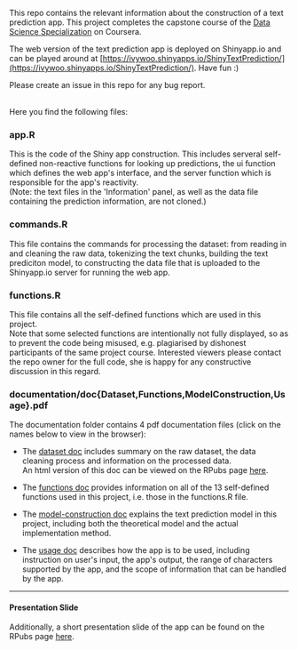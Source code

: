 This repo contains the relevant information about the construction of a text prediction app.
This project completes the capstone course of the [Data Science Specialization](https://www.coursera.org/specializations/jhu-data-science) on Coursera.

The web version of the text prediction app is deployed on Shinyapp.io and can be played around at
[https://ivywoo.shinyapps.io/ShinyTextPrediction/](https://ivywoo.shinyapps.io/ShinyTextPrediction/). Have fun :)

Please create an issue in this repo for any bug report.

<br/>
Here you find the following files:

### app.R

This is the code of the Shiny app construction. This includes serveral self-defined non-reactive functions for looking up predictions, the ui function which defines the web app's interface, and the server function which is responsible for the app's reactivity.  
(Note: the text files in the 'Information' panel, as well as the data file containing the prediction information, are not cloned.)

### commands.R

This file contains the commands for processing the dataset: from reading in and cleaning the raw data, tokenizing the text chunks, building the text prediciton model, to constructing the data file that is uploaded to the Shinyapp.io server for running the web app. 

### functions.R

This file contains all the self-defined functions which are used in this project.  
Note that some selected functions are intentionally not fully displayed, so as to prevent the code being misused, e.g. plagiarised by dishonest participants of the same project course. Interested viewers please contact the repo owner for the full code, she is happy for any constructive discussion in this regard.

### documentation/doc{Dataset,Functions,ModelConstruction,Usage}.pdf

The documentation folder contains 4 pdf documentation files (click on the names below to view in the browser):

- The [dataset doc](https://ivy-woo.github.io/TextPredictionApp/documentation/docDataset.pdf) includes summary on the raw dataset, the data cleaning process and information on the processed data.  
  An html version of this doc can be viewed on the RPubs page [here](https://rpubs.com/ivywoo/726265).

- The [functions doc](https://ivy-woo.github.io/TextPredictionApp/documentation/docFunctions.pdf) provides information on all of the 13 self-defined functions used in this project, i.e. those in the functions.R file.

- The [model-construction doc](https://ivy-woo.github.io/TextPredictionApp/documentation/docModelConstruction.pdf) explains the text prediction model in this project, including both the theoretical model and the actual implementation method.

- The [usage doc](https://ivy-woo.github.io/TextPredictionApp/documentation/docUsage.pdf) describes how the app is to be used, including instruction on user's input, the app's output, the range of characters supported by the app, and the scope of information that can be handled by the app.  

---------------------------------
#### Presentation Slide

Additionally, a short presentation slide of the app can be found on the RPubs page [here](https://rpubs.com/ivywoo/726663).
